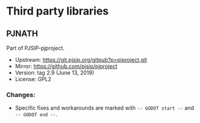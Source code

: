 # Third party libraries

## PJNATH

Part of PJSIP-pjproject.

- Upstream: https://git.pjsip.org/gitpub?p=pjproject.git 
- Mirror: https://github.com/pjsip/pjproject
- Version: tag 2.9 (June 13, 2019)
- License: GPL2

### Changes:

- Specific fixes and workarounds are marked with 
`-- GODOT start --` and `-- GODOT end --`.
